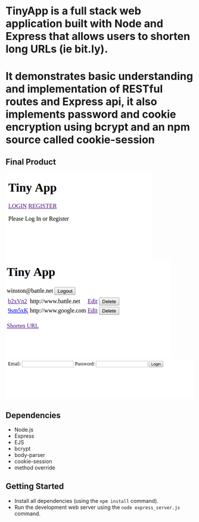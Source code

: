 # TinyApp is a full stack web application built with Node and Express that allows users to shorten long URLs (ie bit.ly).
# It demonstrates basic understanding and implementation of RESTful routes and Express api, it also implements password and cookie encryption using bcrypt and an npm source called cookie-session

## Final Product

!["screenshot description"](https://github.com/jpftolentino/TinyApp/blob/master/docs/TinyAppMain.png?raw=true)
!["screenshot description"](https://github.com/jpftolentino/TinyApp/blob/master/docs/loggedinTinyApp.png?raw=true)
!["screenshot description"](https://github.com/jpftolentino/TinyApp/blob/master/docs/login.png?raw=true)

## Dependencies

- Node.js
- Express
- EJS
- bcrypt
- body-parser
- cookie-session
- method override

## Getting Started

- Install all dependencies (using the `npm install` command).
- Run the development web server using the `node express_server.js` command.

